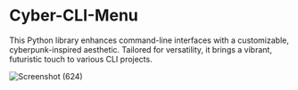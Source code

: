 # Cyber-CLI-Menu
This Python library enhances command-line interfaces with a customizable, cyberpunk-inspired aesthetic. Tailored for versatility, it brings a vibrant, futuristic touch to various CLI projects.

![Screenshot (624)](https://github.com/codecorrect/Cyber-CLI-Menu/assets/66769709/8839a047-3b70-4dd8-b641-4a9310f736e7)
